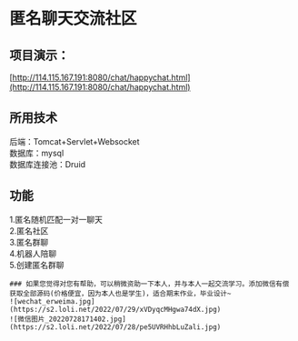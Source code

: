 # 匿名聊天交流社区

## 项目演示：  
[http://114.115.167.191:8080/chat/happychat.html](http://114.115.167.191:8080/chat/happychat.html)

## 所用技术  
后端：Tomcat+Servlet+Websocket  
数据库：mysql  
数据库连接池：Druid

## 功能  
1.匿名随机匹配一对一聊天  
2.匿名社区  
3.匿名群聊  
4.机器人陪聊  
5.创建匿名群聊

```
### 如果您觉得对您有帮助，可以稍微资助一下本人，并与本人一起交流学习。添加微信有偿获取全部源码(价格便宜，因为本人也是学生)，适合期末作业，毕业设计~
![wechat_erweima.jpg](https://s2.loli.net/2022/07/29/xVDyqcMHgwa74dX.jpg)
![微信图片_20220728171402.jpg](https://s2.loli.net/2022/07/28/pe5UVRHhbLuZali.jpg)
